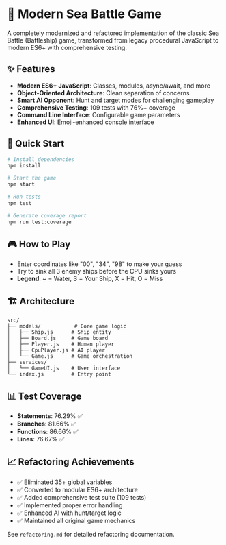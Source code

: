 # 🚢 Modern Sea Battle Game

A completely modernized and refactored implementation of the classic Sea Battle (Battleship) game, transformed from legacy procedural JavaScript to modern ES6+ with comprehensive testing.

## ✨ Features

- **Modern ES6+ JavaScript**: Classes, modules, async/await, and more
- **Object-Oriented Architecture**: Clean separation of concerns
- **Smart AI Opponent**: Hunt and target modes for challenging gameplay
- **Comprehensive Testing**: 109 tests with 76%+ coverage
- **Command Line Interface**: Configurable game parameters
- **Enhanced UI**: Emoji-enhanced console interface

## 🚀 Quick Start

```bash
# Install dependencies
npm install

# Start the game
npm start

# Run tests
npm test

# Generate coverage report
npm run test:coverage
```

## 🎮 How to Play

- Enter coordinates like "00", "34", "98" to make your guess
- Try to sink all 3 enemy ships before the CPU sinks yours
- **Legend**: ~ = Water, S = Your Ship, X = Hit, O = Miss

## 🏗️ Architecture

```
src/
├── models/           # Core game logic
│   ├── Ship.js      # Ship entity
│   ├── Board.js     # Game board
│   ├── Player.js    # Human player
│   ├── CpuPlayer.js # AI player
│   └── Game.js      # Game orchestration
├── services/
│   └── GameUI.js    # User interface
└── index.js         # Entry point
```

## 📊 Test Coverage

- **Statements**: 76.29% ✅
- **Branches**: 81.66% ✅  
- **Functions**: 86.66% ✅
- **Lines**: 76.67% ✅

## 📈 Refactoring Achievements

- ✅ Eliminated 35+ global variables
- ✅ Converted to modular ES6+ architecture  
- ✅ Added comprehensive test suite (109 tests)
- ✅ Implemented proper error handling
- ✅ Enhanced AI with hunt/target logic
- ✅ Maintained all original game mechanics

See `refactoring.md` for detailed refactoring documentation.
